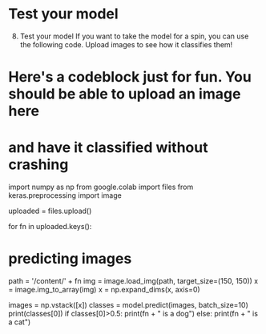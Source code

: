 # Test your model

8. Test your model
If you want to take the model for a spin, you can use the following code. Upload images to see how it classifies them!


# Here's a codeblock just for fun. You should be able to upload an image here 
# and have it classified without crashing
import numpy as np
from google.colab import files
from keras.preprocessing import image
 
uploaded = files.upload()
 
for fn in uploaded.keys():
 
  # predicting images
  path = '/content/' + fn
  img = image.load_img(path, target_size=(150, 150))
  x = image.img_to_array(img)
  x = np.expand_dims(x, axis=0)
 
  images = np.vstack([x])
  classes = model.predict(images, batch_size=10)
  print(classes[0])
  if classes[0]>0.5:
    print(fn + " is a dog")
  else:
    print(fn + " is a cat")